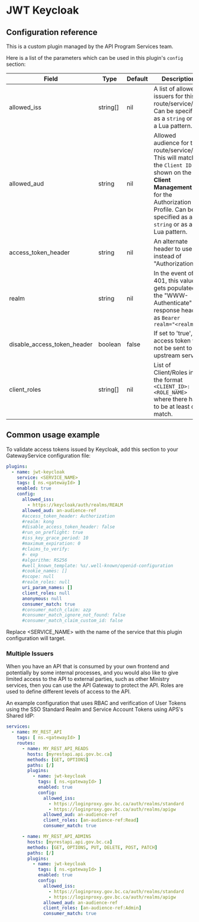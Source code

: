 # JWT Keycloak

## Configuration reference

This is a custom plugin managed by the API Program Services team.

Here is a list of the parameters which can be used in this plugin's `config` section:

| Field                       | Type     | Default | Description                                                                                                                                         |
| --------------------------- | -------- | ------- | --------------------------------------------------------------------------------------------------------------------------------------------------- |
| allowed_iss                 | string[] | nil     | A list of allowed issuers for this route/service/api. Can be specified as a `string` or as a Lua pattern. |
| allowed_aud                 | string   | nil     | Allowed audience for this route/service/api. This will match the `Client ID` shown on the **Client Management** tab for the Authorization Profile. Can be specified as a `string` or as a Lua pattern. | 
| access_token_header         | string   | nil     | An alternate header to use instead of "Authorization"                                                                                               |
| realm                       | string   | nil     | In the event of a 401, this value gets populated in the "WWW-Authenticate" response header as `Bearer realm="<realm>"`                              |
| disable_access_token_header | boolean  | false   | If set to 'true', the access token will not be sent to the upstream service                                                                         |
| client_roles | string[] | nil | List of Client/Roles in the format `<CLIENT_ID>:<ROLE_NAME>` where there has to be at least one match. |

## Common usage example

To validate access tokens issued by Keycloak, add this section to your
GatewayService configuration file:

```yaml
plugins:
  - name: jwt-keycloak
    service: <SERVICE_NAME>
    tags: [ ns.<gatewayId> ]
    enabled: true
    config:
      allowed_iss:
        - https://keycloak/auth/realms/REALM
      allowed_aud: an-audience-ref
      #access_token_header: Authorization
      #realm: kong
      #disable_access_token_header: false
      #run_on_preflight: true
      #iss_key_grace_period: 10
      #maximum_expiration: 0
      #claims_to_verify:
      #- exp
      #algorithm: RS256
      #well_known_template: %s/.well-known/openid-configuration
      #cookie_names: []
      #scope: null
      #realm_roles: null
      uri_param_names: []
      client_roles: null
      anonymous: null
      consumer_match: true
      #consumer_match_claim: azp
      #consumer_match_ignore_not_found: false
      #consumer_match_claim_custom_id: false
```

Replace <SERVICE_NAME> with the name of the service that this plugin
configuration will target.

### Multiple Issuers

When you have an API that is consumed by your own frontend and potentially by
some internal processes, and you would also like to give limited access to the
API to external parties, such as other Ministry services, then you can use the
API Gateway to protect the API. Roles are used to define different levels of access to the API.

An example configuration that uses RBAC and verification of User Tokens using
the SSO Standard Realm and Service Account Tokens using APS's Shared IdP:

```yaml
services:
  - name: MY_REST_API
    tags: [ ns.<gatewayId> ]
    routes:
      - name: MY_REST_API_READS
        hosts: [myrestapi.api.gov.bc.ca]
        methods: [GET, OPTIONS]
        paths: [/]
        plugins:
          - name: jwt-keycloak
            tags: [ ns.<gatewayId> ]
            enabled: true
            config:
              allowed_iss:
                - https://loginproxy.gov.bc.ca/auth/realms/standard
                - https://loginproxy.gov.bc.ca/auth/realms/apigw
              allowed_aud: an-audience-ref
              client_roles: [an-audience-ref:Read]
              consumer_match: true

      - name: MY_REST_API_ADMINS
        hosts: [myrestapi.api.gov.bc.ca]
        methods: [GET, OPTIONS, PUT, DELETE, POST, PATCH]
        paths: [/]
        plugins:
          - name: jwt-keycloak
            tags: [ ns.<gatewayId> ]
            enabled: true
            config:
              allowed_iss:
                - https://loginproxy.gov.bc.ca/auth/realms/standard
                - https://loginproxy.gov.bc.ca/auth/realms/apigw
              allowed_aud: an-audience-ref
              client_roles: [an-audience-ref:Admin]
              consumer_match: true
```
